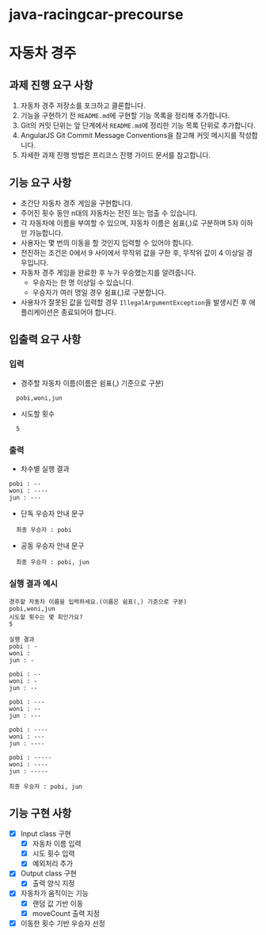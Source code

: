 # java-racingcar-precourse

# 자동차 경주

## 과제 진행 요구 사항

1. 자동차 경주 저장소를 포크하고 클론합니다.
2. 기능을 구현하기 전 `README.md`에 구현할 기능 목록을 정리해 추가합니다.
3. Git의 커밋 단위는 앞 단계에서 `README.md`에 정리한 기능 목록 단위로 추가합니다.
4. AngularJS Git Commit Message Conventions을 참고해 커밋 메시지를 작성합니다.
5. 자세한 과제 진행 방법은 프리코스 진행 가이드 문서를 참고합니다.

## 기능 요구 사항

- 초간단 자동차 경주 게임을 구현합니다.
- 주어진 횟수 동안 n대의 자동차는 전진 또는 멈출 수 있습니다.
- 각 자동차에 이름을 부여할 수 있으며, 자동차 이름은 쉼표(,)로 구분하며 5자 이하만 가능합니다.
- 사용자는 몇 번의 이동을 할 것인지 입력할 수 있어야 합니다.
- 전진하는 조건은 0에서 9 사이에서 무작위 값을 구한 후, 무작위 값이 4 이상일 경우입니다.
- 자동차 경주 게임을 완료한 후 누가 우승했는지를 알려줍니다.
    - 우승자는 한 명 이상일 수 있습니다.
    - 우승자가 여러 명일 경우 쉼표(,)로 구분합니다.
- 사용자가 잘못된 값을 입력할 경우 `IllegalArgumentException`을 발생시킨 후 애플리케이션은 종료되어야 합니다.

## 입출력 요구 사항

### 입력

- 경주할 자동차 이름(이름은 쉼표(,) 기준으로 구분)
```
  pobi,woni,jun
```
- 시도할 횟수
```
  5
```

### 출력

- 차수별 실행 결과
```
pobi : --
woni : ----
jun : ---
```
- 단독 우승자 안내 문구
```
  최종 우승자 : pobi
```
- 공동 우승자 안내 문구
```
  최종 우승자 : pobi, jun
```
### 실행 결과 예시
```
경주할 자동차 이름을 입력하세요.(이름은 쉼표(,) 기준으로 구분)
pobi,woni,jun
시도할 횟수는 몇 회인가요?
5

실행 결과
pobi : -
woni : 
jun : -

pobi : --
woni : -
jun : --

pobi : ---
woni : --
jun : ---

pobi : ----
woni : ---
jun : ----

pobi : -----
woni : ----
jun : -----

최종 우승자 : pobi, jun
```
## 기능 구현 사항
- [X] Input class 구현
  - [X] 자동차 이름 입력
  - [X] 시도 횟수 입력
  - [X] 예외처리 추가
- [X] Output class 구현
  - [X] 출력 양식 지정
- [x] 자동차가 움직이는 기능
  - [x] 랜덤 값 기반 이동
  - [x] moveCount 출력 지정
- [x] 이동한 횟수 기반 우승자 선정